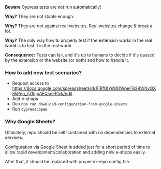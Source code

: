 **Beware** Cypress tests are not run automatically!

**Why?** They are not stable enough.

**Why?** They are not against real websites. Real websites change & break a lot. 

**Why?** The only way how to properly test if the extension works in the real world is to test it in the real world.

**Consequence:** Tests can fail, and it's up to humans to decide if it's caused by the extension or the website (or both)
and how to handle it. 

### How to add new test scenarios?

* Request access to <https://docs.google.com/spreadsheets/d/1FBfQlYsWDWpeFG29WNvQX8kPe5_jU15joAFQseFPlvk/edit>
* Add e-shops
* Run `npm run download-configuration-from-google-sheets`
* Run `cypress:open`

### Why Google Sheets?

Ultimately, repo should be self-contained with no dependencies to external services.

Configuration via Google Sheet is added just for a short period of time to allow rapid development/collaboration 
and adding new e-shops easily. 

After that, it should be replaced with proper in-repo config file.
